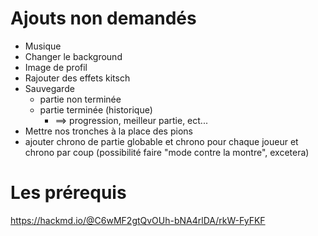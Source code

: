 # Ajouts non demandés
- Musique 
- Changer le background
- Image de profil
- Rajouter des effets kitsch
- Sauvegarde 
  - partie non terminée
  - partie terminée (historique)
    - ==> progression, meilleur partie, ect... 
- Mettre nos tronches à la place des pions
- ajouter chrono de partie globable et chrono pour chaque joueur et chrono par coup (possibilité faire "mode contre la montre", excetera)

# Les prérequis





https://hackmd.io/@C6wMF2gtQvOUh-bNA4rlDA/rkW-FyFKF